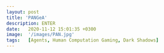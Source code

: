 ```yaml
---
layout: post
title: 'PANGeA'
description: ENTER
date:   2020-11-12 15:01:35 +0300
image:  '/images/PAN.jpg'
tags:   [Agents, Human Computation Gaming, Dark Shadows]
---
```

